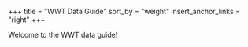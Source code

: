 +++
title = "WWT Data Guide"
sort_by = "weight"
insert_anchor_links = "right"
+++

Welcome to the WWT data guide!
